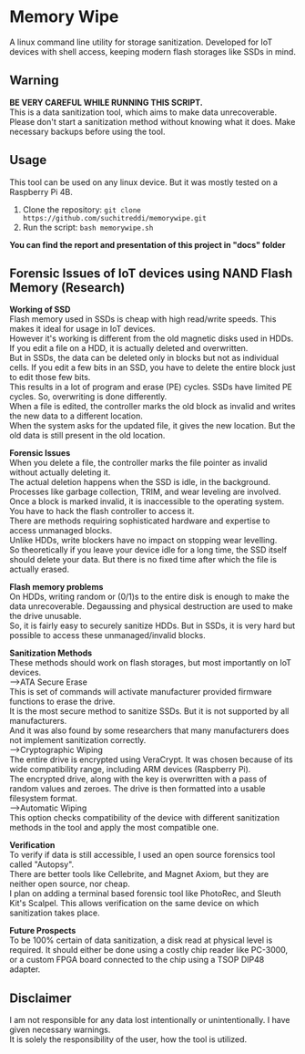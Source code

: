 # Memory Wipe
A linux command line utility for storage sanitization. Developed for IoT devices with shell access,
keeping modern flash storages like SSDs in mind.

## Warning
<b>BE VERY CAREFUL WHILE RUNNING THIS SCRIPT.</b><br> 
This is a data sanitization tool, which aims to make data unrecoverable. 
Please don't start a sanitization method without knowing what it does. 
Make necessary backups before using the tool.

## Usage
This tool can be used on any linux device. But it was mostly tested on a Raspberry Pi 4B.
<ol>
  <li>Clone the repository: <code>git clone https://github.com/suchitreddi/memorywipe.git</code></li>
  <li>Run the script: <code>bash memorywipe.sh</code></li>
</ol>

<b>You can find the report and presentation of this project in "docs" folder</b>

## Forensic Issues of IoT devices using NAND Flash Memory (Research)

<b>Working of SSD</b><br>
Flash memory used in SSDs is cheap with high read/write speeds. This makes it ideal for usage in IoT devices.<br>
However it's working is different from the old magnetic disks used in HDDs. If you edit a file on a HDD, it is actually deleted and overwritten.<br>
But in SSDs, the data can be deleted only in blocks but not as individual cells. If you edit a few bits in an SSD, you have to delete the entire block just to edit those few bits.<br>
This results in a lot of program and erase (PE) cycles. SSDs have limited PE cycles. So, overwriting is done differently.<br>
When a file is edited, the controller marks the old block as invalid and writes the new data to a different location.<br>
When the system asks for the updated file, it gives the new location. But the old data is still present in the old location.<br>

<b>Forensic Issues</b><br>
When you delete a file, the controller marks the file pointer as invalid without actually deleting it.<br>
The actual deletion happens when the SSD is idle, in the background. Processes like garbage collection, TRIM, and wear leveling are involved.<br>
Once a block is marked invalid, it is inaccessible to the operating system. You have to hack the flash controller to access it.<br>
There are methods requiring sophisticated hardware and expertise to access unmanaged blocks.<br>
Unlike HDDs, write blockers have no impact on stopping wear levelling.<br>
So theoretically if you leave your device idle for a long time, the SSD itself should delete your data. But there is no fixed time after which the file is actually erased.<br>

<b>Flash memory problems</b><br>
On HDDs, writing random or (0/1)s to the entire disk is enough to make the data unrecoverable. Degaussing and physical destruction are used to make the drive unusable.<br>
So, it is fairly easy to securely sanitize HDDs. But in SSDs, it is very hard but possible to access these unmanaged/invalid blocks.<br>

<b>Sanitization Methods</b><br>
These methods should work on flash storages, but most importantly on IoT devices.<br>
-->ATA Secure Erase<br>
This is set of commands will activate manufacturer provided firmware functions to erase the drive.<br>
It is the most secure method to sanitize SSDs. But it is not supported by all manufacturers.<br>
And it was also found by some researchers that many manufacturers does not implement sanitization correctly.<br>
-->Cryptographic Wiping<br>
The entire drive is encrypted using VeraCrypt. It was chosen because of its wide compatibility range, including ARM devices (Raspberry Pi).<br>
The encrypted drive, along with the key is overwritten with a pass of random values and zeroes. The drive is then formatted into a usable filesystem format.<br>
-->Automatic Wiping<br>
This option checks compatibility of the device with different sanitization methods in the tool and apply the most compatible one.<br>

<b>Verification</b><br>
To verify if data is still accessible, I used an open source forensics tool called "Autopsy".<br>
There are better tools like Cellebrite, and Magnet Axiom, but they are neither open source, nor cheap.<br>
I plan on adding a terminal based forensic tool like PhotoRec, and Sleuth Kit's Scalpel. This allows verification on the same device on which sanitization takes place.<br>

<b>Future Prospects</b><br>
To be 100% certain of data sanitization, a disk read at physical level is required. It should either be done using a costly chip reader like PC-3000,<br>
or a custom FPGA board connected to the chip using a TSOP DIP48 adapter.<br>

## Disclaimer
I am not responsible for any data lost intentionally or unintentionally. I have given necessary warnings.<br>
It is solely the responsibility of the user, how the tool is utilized.<br>
